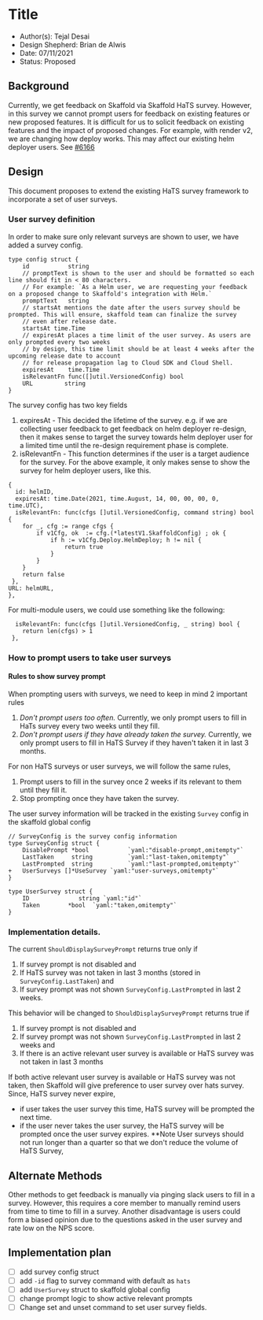 # Title

* Author(s): Tejal Desai
* Design Shepherd: Brian de Alwis
* Date: 07/11/2021
* Status: Proposed

## Background

Currently, we get feedback on Skaffold via Skaffold HaTS survey. 
However, in this survey we cannot prompt users for feedback on existing features or new proposed features. 
It is difficult for us to solicit feedback on existing features and the impact of proposed changes.
For example, with render v2, we are changing how deploy works. This may affect our existing helm deployer users. 
See [#6166](https://github.com/GoogleContainerTools/skaffold/issues/6166)

## Design

This document proposes to extend the existing HaTS survey framework to incorporate a set of user surveys.

### User survey definition
In order to make sure only relevant surveys are shown to user, we have added a survey config.
```
type config struct {
	id           string
	// promptText is shown to the user and should be formatted so each line should fit in < 80 characters.
	// For example: `As a Helm user, we are requesting your feedback on a proposed change to Skaffold's integration with Helm.`
	promptText   string
	// startsAt mentions the date after the users survey should be prompted. This will ensure, skaffold team can finalize the survey 
	// even after release date.
	startsAt time.Time
	// expiresAt places a time limit of the user survey. As users are only prompted every two weeks
	// by design, this time limit should be at least 4 weeks after the upcoming release date to account
	// for release propagation lag to Cloud SDK and Cloud Shell.
	expiresAt    time.Time
	isRelevantFn func([]util.VersionedConfig) bool
	URL         string
}

```
The survey config has two key fields
1) expiresAt - This decided the lifetime of the survey. e.g. if we are collecting user feedback to get feedback on helm deployer re-design, then it makes sense to target the survey towards helm deployer user for a limited time until the re-design requirement phase is complete.
2) isRelevantFn - This function determines if the user is a target audience for the survey. For the above example, it only makes sense to show the survey for helm deployer users, like this.
```
{
  id: helmID,
  expiresAt: time.Date(2021, time.August, 14, 00, 00, 00, 0, time.UTC),
  isRelevantFn: func(cfgs []util.VersionedConfig, command string) bool {
	for _, cfg := range cfgs {
		if v1Cfg, ok  := cfg.(*latestV1.SkaffoldConfig) ; ok {
		    if h := v1Cfg.Deploy.HelmDeploy; h != nil {
			    return true
	        }
	    }    
    }
	return false
 },
URL: helmURL,
},

```
For multi-module users, we could use something like the following:
```
  isRelevantFn: func(cfgs []util.VersionedConfig, _ string) bool {
	return len(cfgs) > 1
 },
```

### How to prompt users to take user surveys

#### Rules to show survey prompt
When prompting users with surveys, we need to keep in mind 2 important rules
1) *Don't prompt users too often.*
   Currently, we only prompt users to fill in HaTs survey every two weeks until they fill.
2) *Don't prompt users if they have already taken the survey.*
   Currently, we only prompt users to fill in HaTS Survey if they haven't taken it in last 3 months.

For non HaTS surveys or user surveys, we will follow the same rules,
1) Prompt users to fill in the survey once 2 weeks if its relevant to them until they fill it.
2) Stop prompting once they have taken the survey.

The user survey information will be tracked in the existing `Survey` config in the skaffold global config
```
// SurveyConfig is the survey config information
type SurveyConfig struct {
	DisablePrompt *bool           `yaml:"disable-prompt,omitempty"`
	LastTaken     string          `yaml:"last-taken,omitempty"`
	LastPrompted  string          `yaml:"last-prompted,omitempty"`
+	UserSurveys []*UseSurvey `yaml:"user-surveys,omitempty"`
}

type UserSurvey struct {
	ID              string `yaml:"id"`
	Taken        *bool  `yaml:"taken,omitempty"`
}
```


### Implementation details.
The current `ShouldDisplaySurveyPrompt` returns true only if
1) If survey prompt is not disabled and
2) If HaTS survey was not taken in last 3 months (stored in  `SurveyConfig.LastTaken`) and
3) If survey prompt was not shown `SurveyConfig.LastPrompted` in last 2 weeks.

This behavior will be changed to `ShouldDisplaySurveyPrompt` returns true if
1) If survey prompt is not disabled and
2)  If survey prompt was not shown `SurveyConfig.LastPrompted` in last 2 weeks and
3) If there is an active relevant user survey is available or HaTS survey was not taken in last 3 months

If both active relevant user survey is available or HaTS survey was not taken, then Skaffold will give preference to user survey over hats survey.
Since, HaTS survey never expire,
- if user takes the user survey this time, HaTS survey will be prompted the next time.
-  if the user never takes the user survey, the HaTS survey will be prompted once the user survey expires.
   **Note User surveys should not run longer than a quarter so that we don't reduce the volume of HaTS Survey,

## Alternate Methods
Other methods to get feedback is manually via pinging slack users to fill in a survey.
However, this requires a core member to manually remind users from time to time to fill in a survey.
Another disadvantage is users could form a biased opinion due to the questions asked in the user survey and 
rate low on the NPS score.


## Implementation plan
- [ ] add survey config struct
- [ ] add `-id` flag to survey command with default as `hats`
- [ ] add `UserSurvey` struct to skaffold global config
- [ ] change prompt logic to show active relevant prompts
- [ ] Change set and unset command to set user survey fields.
